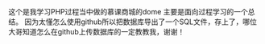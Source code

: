 这个是我学习PHP过程当中做的慕课商城的dome
主要是面向过程学习的一个总结。
因为太懂怎么使用github所以把数据库导出了一个SQL文件，存上了，哪位大哥知道怎么在github上传数据库的一定教教我，谢谢！